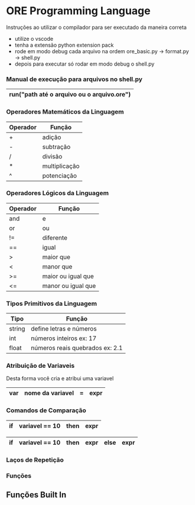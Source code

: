 # ORE Programming Language

Instruções ao utilizar o compilador para ser executado da maneira correta
- utilize o vscode
- tenha a extensão python extension pack
- rode em modo debug cada arquivo na ordem ore_basic.py -> format.py -> shell.py
- depois para executar só rodar em modo debug o shell.py

### Manual de execução para arquivos no shell.py
| run("path até o arquivo ou o arquivo.ore") |
|--- |

### Operadores Matemáticos da Linguagem
 
| Operador | Função |
|--- |--- |
| + | adição | 
| - | subtração |
| / | divisão |
| * | multiplicação |
| ^ | potenciação |


### Operadores Lógicos da Linguagem

| Operador | Função |
|--- |--- |
| and | e | 
| or | ou |
| != | diferente |
| == | igual |
| > | maior que |
| < | manor que |
| >= | maior ou igual que |
| <= | manor ou igual que |

### Tipos Primitivos da Linguagem

| Tipo | Função |
|--- |--- |
| string | define letras e números | 
| int | números inteiros ex: 17 |
| float | números reais quebrados ex: 2.1 |

### Atribuição de Variaveis

Desta forma você cria e atribui uma variavel

| var | nome da variavel | = | expr |
|--- |--- |--- |--- |

### Comandos de Comparação

| if | variavel == 10 | then | expr |
|--- |--- |--- |--- |

| if | variavel == 10 | then | expr | else | expr
|--- |--- |--- |--- |--- |--- |

### Laços de Repetição
### Funções
## Funções Built In
